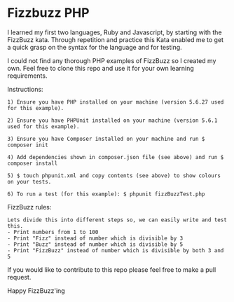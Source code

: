# Fizzbuzz PHP

I learned my first two languages, Ruby and Javascript, by starting with the FizzBuzz kata. Through repetition and practice this Kata enabled me to get a quick grasp on the syntax for the language and for testing.

I could not find any thorough PHP examples of FizzBuzz so I created my own. Feel free to clone this repo and use it for your own learning requirements.

Instructions:
```
1) Ensure you have PHP installed on your machine (version 5.6.27 used for this example).
```
```
2) Ensure you have PHPUnit installed on your machine (version 5.6.1 used for this example).
```
```
3) Ensure you have Composer installed on your machine and run $ composer init
```
```
4) Add dependencies shown in composer.json file (see above) and run $ composer install
```
```
5) $ touch phpunit.xml and copy contents (see above) to show colours on your tests.
```
```
6) To run a test (for this example): $ phpunit fizzBuzzTest.php
```

FizzBuzz rules:
```
Lets divide this into different steps so, we can easily write and test this.
- Print numbers from 1 to 100
- Print "Fizz" instead of number which is divisible by 3
- Print "Buzz" instead of number which is divisible by 5
- Print "FizzBuzz" instead of number which is divisible by both 3 and 5
```

If you would like to contribute to this repo please feel free to make a pull request.

Happy FizzBuzz'ing
